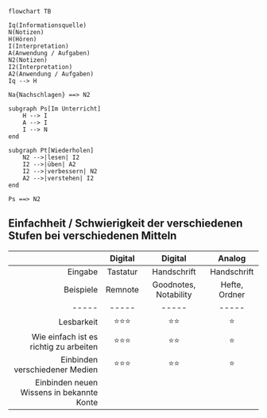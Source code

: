 ```mermaid
flowchart TB

Iq(Informationsquelle)
N(Notizen)
H(Hören)
I(Interpretation)
A(Anwendung / Aufgaben)
N2(Notizen)
I2(Interpretation)
A2(Anwendung / Aufgaben)
Iq --> H

Na{Nachschlagen} ==> N2

subgraph Ps[Im Unterricht]
	H --> I
	A --> I
	I --> N
end

subgraph Pt[Wiederholen]
	N2 -->|lesen| I2
	I2 -->|üben| A2
	I2 -->|verbessern| N2
	A2 -->|verstehen| I2
end

Ps ==> N2
```

## Einfachheit / Schwierigkeit der verschiedenen Stufen bei verschiedenen Mitteln

|                                        | Digital  |        Digital        |    Analog     |
| --------------------------------------:|:--------:|:---------------------:|:-------------:|
|                                Eingabe | Tastatur |      Handschrift      |  Handschrift  |
|                              Beispiele | Remnote  | Goodnotes, Notability | Hefte, Ordner |
|                                  ----- |  -----   |         -----         |     -----     |
|                             Lesbarkeit |  ⭐⭐⭐  |         ⭐⭐          |      ⭐       |
| Wie einfach ist es richtig zu arbeiten |  ⭐⭐⭐  |         ⭐⭐          |      ⭐       |
|         Einbinden verschiedener Medien |  ⭐⭐⭐  |         ⭐⭐          |      ⭐       |
| Einbinden neuen Wissens in bekannte Konte                                       |          |                       |               |
